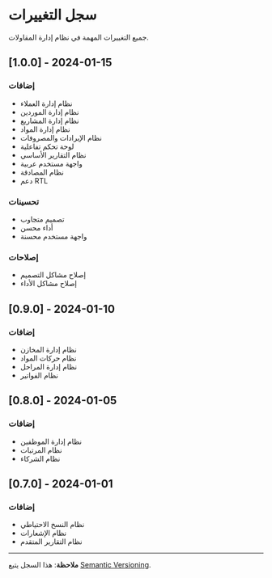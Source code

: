 # سجل التغييرات

جميع التغييرات المهمة في نظام إدارة المقاولات.

## [1.0.0] - 2024-01-15

### إضافات
- نظام إدارة العملاء
- نظام إدارة الموردين
- نظام إدارة المشاريع
- نظام إدارة المواد
- نظام الإيرادات والمصروفات
- لوحة تحكم تفاعلية
- نظام التقارير الأساسي
- واجهة مستخدم عربية
- نظام المصادقة
- دعم RTL

### تحسينات
- تصميم متجاوب
- أداء محسن
- واجهة مستخدم محسنة

### إصلاحات
- إصلاح مشاكل التصميم
- إصلاح مشاكل الأداء

## [0.9.0] - 2024-01-10

### إضافات
- نظام إدارة المخازن
- نظام حركات المواد
- نظام إدارة المراحل
- نظام الفواتير

## [0.8.0] - 2024-01-05

### إضافات
- نظام إدارة الموظفين
- نظام المرتبات
- نظام الشركاء

## [0.7.0] - 2024-01-01

### إضافات
- نظام النسخ الاحتياطي
- نظام الإشعارات
- نظام التقارير المتقدم

---

**ملاحظة**: هذا السجل يتبع [Semantic Versioning](https://semver.org/).
